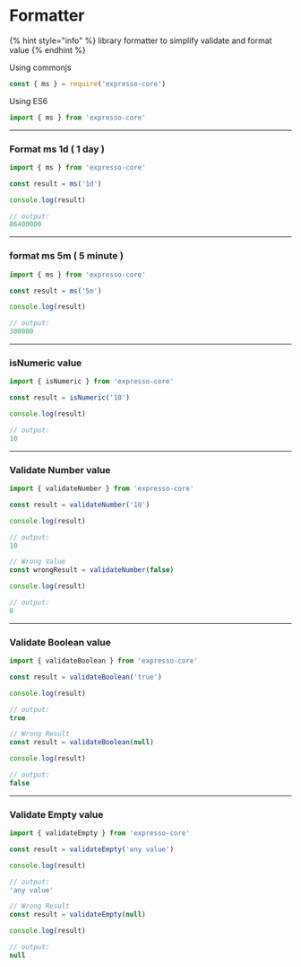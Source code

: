 # Formatter

{% hint style="info" %}
library formatter to simplify validate and format value
{% endhint %}

Using commonjs

```javascript
const { ms } = require('expresso-core')
```

Using ES6

```javascript
import { ms } from 'expresso-core'
```

***

### Format ms 1d ( 1 day )

```javascript
import { ms } from 'expresso-core'

const result = ms('1d')

console.log(result)

// output:
86400000
```

***

### format ms 5m ( 5 minute )

```javascript
import { ms } from 'expresso-core'

const result = ms('5m')

console.log(result)

// output:
300000
```

***

### isNumeric value

```javascript
import { isNumeric } from 'expresso-core'

const result = isNumeric('10')

console.log(result)

// output:
10
```

***

### Validate Number value

```javascript
import { validateNumber } from 'expresso-core'

const result = validateNumber('10')

console.log(result)

// output:
10

// Wrong Value
const wrongResult = validateNumber(false)

console.log(result)

// output:
0
```

***

### Validate Boolean value

```javascript
import { validateBoolean } from 'expresso-core'

const result = validateBoolean('true')

console.log(result)

// output:
true

// Wrong Result
const result = validateBoolean(null)

console.log(result)

// output:
false
```

***

### Validate Empty value

```javascript
import { validateEmpty } from 'expresso-core'

const result = validateEmpty('any value')

console.log(result)

// output:
'any value'

// Wrong Result
const result = validateEmpty(null)

console.log(result)

// output:
null
```
